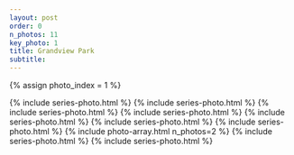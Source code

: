 ```yaml
---
layout: post
order: 0
n_photos: 11
key_photo: 1
title: Grandview Park
subtitle: 
---
```


{% assign photo_index = 1 %}

{% include series-photo.html %}
{% include series-photo.html %}
{% include series-photo.html %}
{% include series-photo.html %}
{% include series-photo.html %}
{% include series-photo.html %}
{% include series-photo.html %}
{% include photo-array.html n_photos=2 %}
{% include series-photo.html %}
{% include series-photo.html %}
